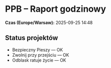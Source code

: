 # PPB – Raport godzinowy
**Czas (Europe/Warsaw):** 2025-09-25 14:48

## Status projektów
- Bezpieczny Pieszy — OK
- Zwolnij przy przejściu — OK
- Odblask ratuje życie — OK


